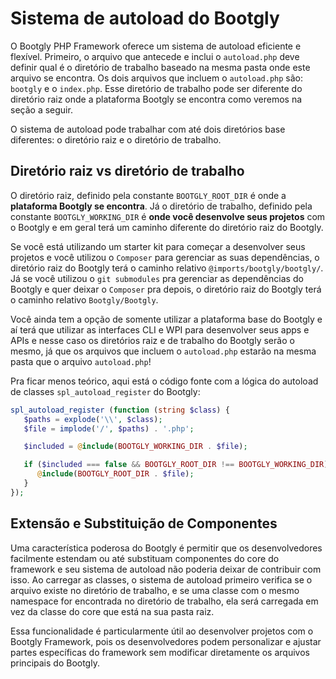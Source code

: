 # Sistema de autoload do Bootgly

O Bootgly PHP Framework oferece um sistema de autoload eficiente e flexível. Primeiro, o arquivo que antecede e inclui o `autoload.php` deve definir qual é o diretório de trabalho baseado na mesma pasta onde este arquivo se encontra. Os dois arquivos que incluem o `autoload.php` são: `bootgly` e o `index.php`. Esse diretório de trabalho pode ser diferente do diretório raiz onde a plataforma Bootgly se encontra como veremos na seção a seguir.

O sistema de autoload pode trabalhar com até dois diretórios base diferentes: o diretório raiz e o diretório de trabalho.

## Diretório raiz vs diretório de trabalho

O diretório raiz, definido pela constante `BOOTGLY_ROOT_DIR` é onde a **plataforma Bootgly se encontra**. Já o diretório de trabalho, definido pela constante `BOOTGLY_WORKING_DIR` é **onde você desenvolve seus projetos** com o Bootgly e em geral terá um caminho diferente do diretório raiz do Bootgly.

Se você está utilizando um starter kit para começar a desenvolver seus projetos e você utilizou o `Composer` para gerenciar as suas dependências, o diretório raiz do Bootgly terá o caminho relativo `@imports/bootgly/bootgly/`. Já se você utilizou o `git submodules` pra gerenciar as dependências do Bootgly e quer deixar o `Composer` pra depois, o diretório raiz do Bootgly terá o caminho relativo `Bootgly/Bootgly`.

Você ainda tem a opção de somente utilizar a plataforma base do Bootgly e aí terá que utilizar as interfaces CLI e WPI para desenvolver seus apps e APIs e nesse caso os diretórios raiz e de trabalho do Bootgly serão o mesmo, já que os arquivos que incluem o `autoload.php` estarão na mesma pasta que o arquivo `autoload.php`!

Pra ficar menos teórico, aqui está o código fonte com a lógica do autoload de classes `spl_autoload_register` do Bootgly:

```php
spl_autoload_register (function (string $class) {
   $paths = explode('\\', $class);
   $file = implode('/', $paths) . '.php';

   $included = @include(BOOTGLY_WORKING_DIR . $file);

   if ($included === false && BOOTGLY_ROOT_DIR !== BOOTGLY_WORKING_DIR) {
      @include(BOOTGLY_ROOT_DIR . $file);
   }
});
```

## Extensão e Substituição de Componentes

Uma característica poderosa do Bootgly é permitir que os desenvolvedores facilmente estendam ou até substituam componentes do core do framework e seu sistema de autoload não poderia deixar de contribuir com isso. Ao carregar as classes, o sistema de autoload primeiro verifica se o arquivo existe no diretório de trabalho, e se uma classe com o mesmo namespace for encontrada no diretório de trabalho, ela será carregada em vez da classe do core que está na sua pasta raiz.

Essa funcionalidade é particularmente útil ao desenvolver projetos com o Bootgly Framework, pois os desenvolvedores podem personalizar e ajustar partes específicas do framework sem modificar diretamente os arquivos principais do Bootgly.
